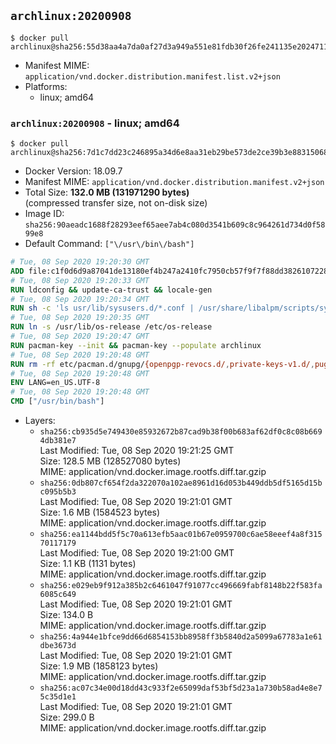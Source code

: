 ## `archlinux:20200908`

```console
$ docker pull archlinux@sha256:55d38aa4a7da0af27d3a949a551e81fdb30f26fe241135e2024711fd2a5676d4
```

-	Manifest MIME: `application/vnd.docker.distribution.manifest.list.v2+json`
-	Platforms:
	-	linux; amd64

### `archlinux:20200908` - linux; amd64

```console
$ docker pull archlinux@sha256:7d1c7dd23c246895a34d6e8aa31eb29be573de2ce39b3e88315068e6d6cb5337
```

-	Docker Version: 18.09.7
-	Manifest MIME: `application/vnd.docker.distribution.manifest.v2+json`
-	Total Size: **132.0 MB (131971290 bytes)**  
	(compressed transfer size, not on-disk size)
-	Image ID: `sha256:90aeadc1688f28293eef65aee7ab4c080d3541b609c8c964261d734d0f5899e8`
-	Default Command: `["\/usr\/bin\/bash"]`

```dockerfile
# Tue, 08 Sep 2020 19:20:30 GMT
ADD file:c1f0d6d9a87041de13180ef4b247a2410fc7950cb57f9f7f88dd382610722817 in / 
# Tue, 08 Sep 2020 19:20:33 GMT
RUN ldconfig && update-ca-trust && locale-gen
# Tue, 08 Sep 2020 19:20:34 GMT
RUN sh -c 'ls usr/lib/sysusers.d/*.conf | /usr/share/libalpm/scripts/systemd-hook sysusers '
# Tue, 08 Sep 2020 19:20:35 GMT
RUN ln -s /usr/lib/os-release /etc/os-release
# Tue, 08 Sep 2020 19:20:47 GMT
RUN pacman-key --init && pacman-key --populate archlinux
# Tue, 08 Sep 2020 19:20:48 GMT
RUN rm -rf etc/pacman.d/gnupg/{openpgp-revocs.d/,private-keys-v1.d/,pugring.gpg~,gnupg.S.}*
# Tue, 08 Sep 2020 19:20:48 GMT
ENV LANG=en_US.UTF-8
# Tue, 08 Sep 2020 19:20:48 GMT
CMD ["/usr/bin/bash"]
```

-	Layers:
	-	`sha256:cb935d5e749430e85932672b87cad9b38f00b683af62df0c8c08b6694db381e7`  
		Last Modified: Tue, 08 Sep 2020 19:21:25 GMT  
		Size: 128.5 MB (128527080 bytes)  
		MIME: application/vnd.docker.image.rootfs.diff.tar.gzip
	-	`sha256:0db807cf654f2da322070a102ae8961d16d053b449ddb5df5165d15bc095b5b3`  
		Last Modified: Tue, 08 Sep 2020 19:21:01 GMT  
		Size: 1.6 MB (1584523 bytes)  
		MIME: application/vnd.docker.image.rootfs.diff.tar.gzip
	-	`sha256:ea1144bdd5f5c70a613efb5aac01b67e0959700c6ae58eeef4a8f31570117179`  
		Last Modified: Tue, 08 Sep 2020 19:21:00 GMT  
		Size: 1.1 KB (1131 bytes)  
		MIME: application/vnd.docker.image.rootfs.diff.tar.gzip
	-	`sha256:e029eb9f912a385b2c6461047f91077cc496669fabf8148b22f583fa6085c649`  
		Last Modified: Tue, 08 Sep 2020 19:21:01 GMT  
		Size: 134.0 B  
		MIME: application/vnd.docker.image.rootfs.diff.tar.gzip
	-	`sha256:4a944e1bfce9dd66d6854153bb8958ff3b5840d2a5099a67783a1e61dbe3673d`  
		Last Modified: Tue, 08 Sep 2020 19:21:01 GMT  
		Size: 1.9 MB (1858123 bytes)  
		MIME: application/vnd.docker.image.rootfs.diff.tar.gzip
	-	`sha256:ac07c34e00d18dd43c933f2e65099daf53bf5d23a1a730b58ad4e8e75c35d1e1`  
		Last Modified: Tue, 08 Sep 2020 19:21:01 GMT  
		Size: 299.0 B  
		MIME: application/vnd.docker.image.rootfs.diff.tar.gzip
